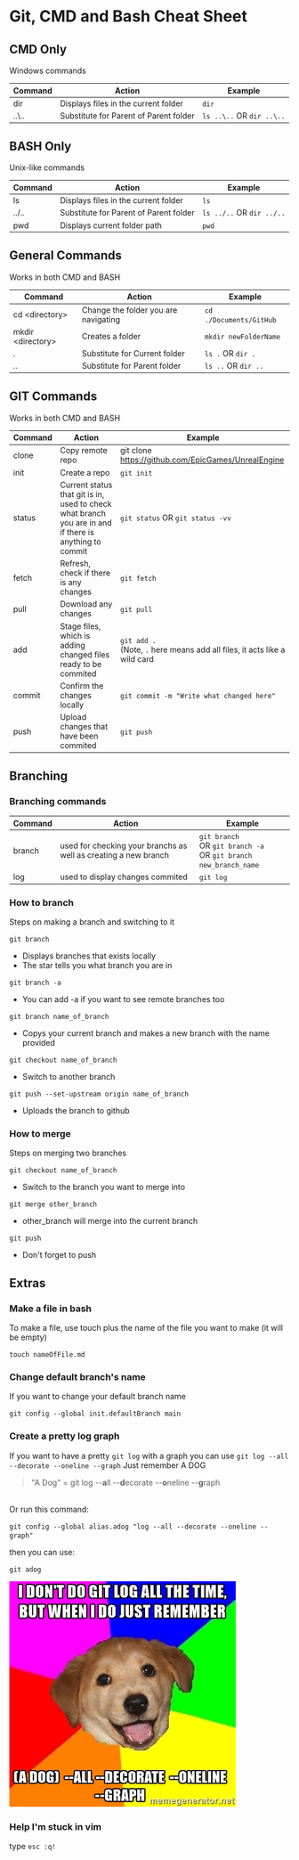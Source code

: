 # Git, CMD and Bash Cheat Sheet


## CMD Only 
Windows commands

| Command			| Action			| Example			|
|-------------------|-------------------|-------------------|
| dir				|	Displays files in the current folder | `dir`|
| ..\\..			|	Substitute for Parent of Parent folder |	`ls ..\..` OR `dir ..\..` |		

## BASH Only 
Unix-like commands

| Command			| Action			| Example			|
|-------------------|-------------------|-------------------|
| ls				|	Displays files in the current folder | `ls`|
| ..\/..			|	Substitute for Parent of Parent folder |	`ls ../..` OR `dir ../..` |		
| pwd				|	Displays current folder path | `pwd`|

## General Commands
Works in both CMD and BASH

| Command			| Action			| Example			|
|-------------------|-------------------|-------------------|
| cd \<directory>	|	Change the folder you are navigating |	`cd ./Documents/GitHub` |
| mkdir	\<directory>|	Creates a folder	| `mkdir newFolderName` |
| .					|	Substitute for Current folder 	| `ls .` OR `dir .` |
| ..				|	Substitute for Parent folder	| `ls ..` OR `dir ..` |

## GIT Commands 
Works in both CMD and BASH


| Command			| Action			| Example			|
|-------------------|-------------------|-------------------|
| clone				| Copy remote repo	| git clone https://github.com/EpicGames/UnrealEngine			|
| init				| Create a repo		| `git init` |
| status			| Current status that git is in, used to check what branch you are in and if there is anything to commit| `git status` OR `git status -vv` |
| fetch				| Refresh, check if there is any changes | `git fetch`
| pull				| Download any changes					| `git pull`
| add				| Stage files, which is adding changed files ready to be commited	| `git add .` <br> (Note, `.` here means add all files, it acts like a wild card |
| commit			| Confirm the changes locally | `git commit -m "Write what changed here" `
| push				| Upload changes that have been commited | `git push`

## Branching

### Branching commands
| Command			| Action			| Example			|
|-------------------|-------------------|-------------------|
| branch			| used for checking your branchs as well as creating a new branch | `git branch` <br> OR `git branch -a` <br> OR `git branch new_branch_name`
| log				| used to display changes commited | `git log` |


### How to branch

Steps on making a branch and switching to it

```
git branch
```
* Displays branches that exists locally
* The star tells you what branch you are in
```
git branch -a
```
* You can add -a if you want to see remote branches too
```
git branch name_of_branch
```
* Copys your current branch and makes a new branch with the name provided
```
git checkout name_of_branch
```
* Switch to another branch
```
git push --set-upstream origin name_of_branch
```
* Uploads the branch to github



### How to merge

Steps on merging two branches

```
git checkout name_of_branch
```
* Switch to the branch you want to merge into

```
git merge other_branch
```
* other_branch will merge into the current branch
```
git push
```
* Don't forget to push

## Extras

### Make a file in bash
To make a file, use touch plus the name of the file you want to make (it will be empty)
```
touch nameOfFile.md
```

### Change default branch's name
If you want to change your default branch name
```
git config --global init.defaultBranch main
```

### Create a pretty log graph
If you want to have a pretty `git log` with a graph you can use `git log --all --decorate --oneline --graph`
Just remember A DOG
> "A Dog" = git log --**a**ll --**d**ecorate --**o**neline --**g**raph

<br>Or run this command:
```
git config --global alias.adog "log --all --decorate --oneline --graph"
```
then you can use:
```
git adog
```
![adog](./Screenshots/adog.jpg)

### Help I'm stuck in vim
type `esc :q!`



